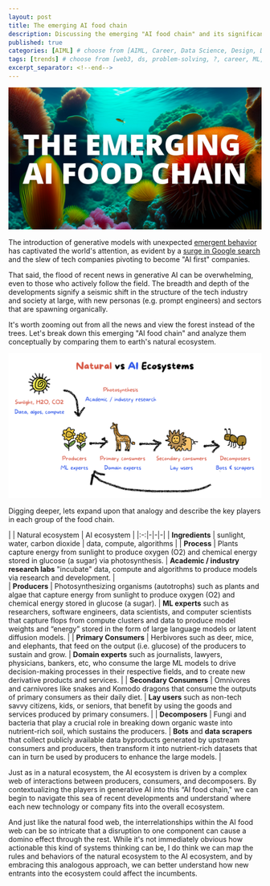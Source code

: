 ```yaml
---
layout: post
title: The emerging AI food chain
description: Discussing the emerging "AI food chain" and its significance in the tech industry and society at large, comparing it to earth's natural ecosystem.
published: true
categories: [AIML] # choose from [AIML, Career, Data Science, Design, Diagrams, Guides, Product, Research, Web3]
tags: [trends] # choose from [web3, ds, problem-solving, ?, career, ML, data science, thoughts, trends, products, Misc]
excerpt_separator: <!--end-->
---
```


[![banner](/static/imgs/banner-ai-food-chain.png)](/static/imgs/banner-ai-food-chain.png)

The introduction of generative models with unexpected [emergent behavior](https://www.assemblyai.com/blog/emergent-abilities-of-large-language-models/) has captivated the world's attention, as evident by a [surge in Google search](https://trends.google.com/trends/explore?geo=US&q=generative%20ai&hl=en) and the slew of tech companies pivoting to become "AI first" companies. 

That said, the flood of recent news in generative AI can be overwhelming, even to those who actively follow the field. The breadth and depth of the developments signify a seismic shift in the structure of the tech industry and society at large, with new personas (e.g. prompt engineers) and sectors that are spawning organically. 

It's worth zooming out from all the news and view the forest instead of the trees. Let's break down this emerging "AI food chain" and analyze them conceptually by comparing them to earth's natural ecosystem.<!--end-->

[![AI food chain](/static/imgs/ai-food-chain.png)](/static/imgs/ai-food-chain.png)

Digging deeper, lets expand upon that analogy and describe the key players in each group of the food chain. 

<div class="table-wrapper" markdown="block">

| | Natural ecosystem | AI ecosystem |
|:-:|-|-|-|
| __Ingredients__ | sunlight, water, carbon dioxide | data, compute, algorithms |
| __Process__ | Plants capture energy from sunlight to produce oxygen (O2) and chemical energy stored in glucose (a sugar) via photosynthesis. | __Academic / industry research labs__ "incubate" data, compute and algorithms to produce models via research and development. |  
| __Producers__ | Photosynthesizing organisms (autotrophs) such as plants and algae that capture energy from sunlight to produce oxygen (O2) and chemical energy stored in glucose (a sugar). | __ML experts__ such as researchers, software engineers, data scientists, and computer scientists that capture flops from compute clusters and data to produce model weights and “energy” stored in the form of large language models or latent diffusion models. |
| __Primary Consumers__ | Herbivores such as deer, mice, and elephants, that feed on the output (i.e. glucose) of the producers to sustain and grow. | __Domain experts__ such as journalists, lawyers, physicians, bankers, etc, who consume the large ML models to drive decision-making processes in their respective fields, and to create new derivative products and services. |
| __Secondary Consumers__ | Omnivores and carnivores like snakes and Komodo dragons that consume the outputs of primary consumers as their daily diet. | __Lay users__ such as non-tech savvy citizens, kids, or seniors, that benefit by using the goods and services produced by primary consumers. |
| __Decomposers__ | Fungi and bacteria that play a crucial role in breaking down organic waste into nutrient-rich soil, which sustains the producers. | __Bots__ and __data scrapers__ that collect publicly available data byproducts generated by upstream consumers and producers, then transform it into nutrient-rich datasets that can in turn be used by producers to enhance the large models. |

</div>

Just as in a natural ecosystem, the AI ecosystem is driven by a complex web of interactions between producers, consumers, and decomposers. By contextualizing the players in generative AI into this “AI food chain," we can begin to navigate this sea of recent developments and understand where each new technology or company fits into the overall ecosystem. 

And just like the natural food web, the interrelationships within the AI food web can be so intricate that a disruption to one component can cause a domino effect through the rest. While it's not immediately obvious how actionable this kind of systems thinking can be, I do think we can map the rules and behaviors of the natural ecosystem to the AI ecosystem, and by embracing this analogous approach, we can better understand how new entrants into the ecosystem could affect the incumbents. 

<!-- ## The AI economy

![banner](/static/imgs/ai-economy.png)

| Sector | Companies |
|-|-|
|AI research | Anthropic, Stability AI, Midjourney, OpenAI, ... |
|AI tooling | __Vector databases__: Chroma, Pinecone, Qdrant, ... <br>__Infrastructure__: Databricks, Nvidia, GCP, AWS, Azure, ... <br>__APIs__: Cohere, AI21, ... <br>Model composability: LangChain, PaLM API & MakerSuite, ...|
|AI community | HuggingFace, Discord (e.g. Midjourney), Lablab.ai, Cerebral Valley, ... |
|AI marketplace | OpenArt, ...| -->


 
